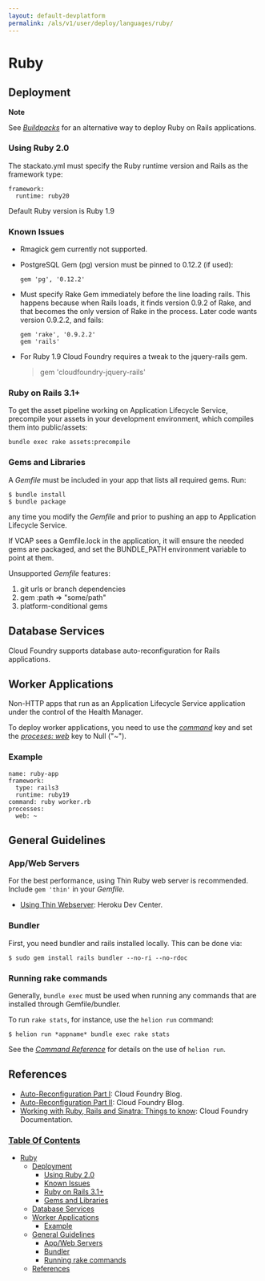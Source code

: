 ```yaml
---
layout: default-devplatform
permalink: /als/v1/user/deploy/languages/ruby/
---
```


Ruby[](#ruby "Permalink to this headline")
===========================================

Deployment[](#deployment "Permalink to this headline")
-------------------------------------------------------

**Note**

See [*Buildpacks*](/als/v1/user/deploy/buildpack/#buildpacks) for an alternative way
to deploy Ruby on Rails applications.

### Using Ruby 2.0[](#using-ruby-2-0 "Permalink to this headline")

The stackato.yml must specify the Ruby runtime version and Rails as the
framework type:

    framework:
      runtime: ruby20

Default Ruby version is Ruby 1.9

### Known Issues[](#known-issues "Permalink to this headline")

-   Rmagick gem currently not supported.

-   PostgreSQL Gem (pg) version must be pinned to 0.12.2 (if used):

        gem 'pg', '0.12.2'

-   Must specify Rake Gem immediately before the line loading rails.
    This happens because when Rails loads, it finds version 0.9.2 of
    Rake, and that becomes the only version of Rake in the process.
    Later code wants version 0.9.2.2, and fails:

        gem 'rake', '0.9.2.2'
        gem 'rails'

-   For Ruby 1.9 Cloud Foundry requires a tweak to the jquery-rails gem.

    > gem 'cloudfoundry-jquery-rails'

### Ruby on Rails 3.1+[](#ruby-on-rails-3-1 "Permalink to this headline")

To get the asset pipeline working on Application Lifecycle Service, precompile your assets in
your development environment, which compiles them into public/assets:

    bundle exec rake assets:precompile

### Gems and Libraries[](#gems-and-libraries "Permalink to this headline")

A *Gemfile* must be included in your app that lists all required gems.
Run:

    $ bundle install
    $ bundle package

any time you modify the *Gemfile* and prior to pushing an app to
Application Lifecycle Service.

If VCAP sees a Gemfile.lock in the application, it will ensure the
needed gems are packaged, and set the BUNDLE\_PATH environment variable
to point at them.

Unsupported *Gemfile* features:

1.  git urls or branch dependencies
2.  gem :path =\> "some/path"
3.  platform-conditional gems

Database Services[](#database-services "Permalink to this headline")
---------------------------------------------------------------------

Cloud Foundry supports database auto-reconfiguration for Rails
applications.

Worker Applications[](#worker-applications "Permalink to this headline")
-------------------------------------------------------------------------

Non-HTTP apps that run as an Application Lifecycle Service application under the control of
the Health Manager.

To deploy worker applications, you need to use the
[*command*](/als/v1/user/deploy/stackatoyml/#stackato-yml-command) key and set the
[*proceses: web*](/als/v1/user/deploy/stackatoyml/#stackato-yml-processes-web-null)
key to Null ("\~").

### Example[](#example "Permalink to this headline")

    name: ruby-app
    framework:
      type: rails3
      runtime: ruby19
    command: ruby worker.rb
    processes:
      web: ~

General Guidelines[](#general-guidelines "Permalink to this headline")
-----------------------------------------------------------------------

### App/Web Servers[](#app-web-servers "Permalink to this headline")

For the best performance, using Thin Ruby web server is recommended.
Include `gem 'thin'` in your *Gemfile*.

-   [Using Thin
    Webserver](https://devcenter.heroku.com/articles/ruby#webserver):
    Heroku Dev Center.

### Bundler[](#bundler "Permalink to this headline")

First, you need bundler and rails installed locally. This can be done
via:

    $ sudo gem install rails bundler --no-ri --no-rdoc

### Running rake commands[](#running-rake-commands "Permalink to this headline")

Generally, `bundle exec` must be used when running
any commands that are installed through Gemfile/bundler.

To run `rake stats`, for instance, use the
`helion run` command:

    $ helion run *appname* bundle exec rake stats

See the [*Command
Reference*](/als/v1/user/reference/client-ref/#command-ref-client) for
details on the use of `helion run`.

References[](#references "Permalink to this headline")
-------------------------------------------------------

-   [Auto-Reconfiguration Part
    I](http://blog.cloudfoundry.com/2012/03/12/using-cloud-foundry-services-with-ruby-part-1-auto-reconfiguration/):
    Cloud Foundry Blog.
-   [Auto-Reconfiguration Part
    II](http://blog.cloudfoundry.com/2012/03/15/using-cloud-foundry-services-with-ruby-part-2-run-time-support-for-ruby-applications):
    Cloud Foundry Blog.
-   [Working with Ruby, Rails and Sinatra: Things to
    know](http://docs.cloudfoundry.com/frameworks/ruby/ruby-rails-sinatra):
    Cloud Foundry Documentation.

### [Table Of Contents](/als/v1/index-2/)

-   [Ruby](#)
    -   [Deployment](#deployment)
        -   [Using Ruby 2.0](#using-ruby-2-0)
        -   [Known Issues](#known-issues)
        -   [Ruby on Rails 3.1+](#ruby-on-rails-3-1)
        -   [Gems and Libraries](#gems-and-libraries)
    -   [Database Services](#database-services)
    -   [Worker Applications](#worker-applications)
        -   [Example](#example)
    -   [General Guidelines](#general-guidelines)
        -   [App/Web Servers](#app-web-servers)
        -   [Bundler](#bundler)
        -   [Running rake commands](#running-rake-commands)
    -   [References](#references)

